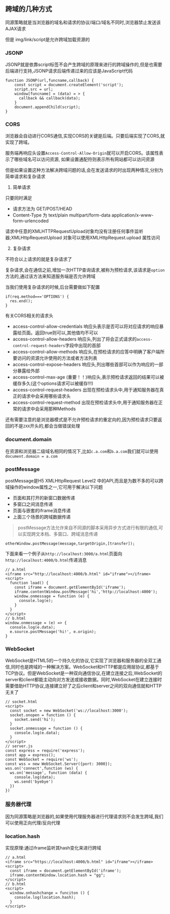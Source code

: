## 跨域的几种方式
同源策略就是当浏览器的域名和请求的协议/端口/域名不同时,浏览器禁止发送该AJAX请求

但是 img/link/script是允许跨域加载资源的
### JSONP
JSONP就是依靠script标签不会产生跨域的原理来进行的跨域操作的,但是也需要后端进行支持,JSONP请求后端传递过来的应该是JavaScript代码
```
function JSONP(url,funcname,callback) {
    const script = document.createElement('script');
    script.src = url;
    window[funcname] = (data) = > {
      callback && callback(data);
    }
    document.appendChild(script);
}
```
### CORS
浏览器会自动进行CORS通信,实现CORS的关键是后端。只要后端实现了CORS,就实现了跨域。

服务端再响应头设置`Access-Control-Allow-Origin`就可以开启CORS。该属性表示了哪些域名可以访问资源, 如果设置通配符则表示所有网站都可以访问资源

但是如果设置这种方法解决跨域问题的话,会在发送请求的时出现两种情况,分别为简单请求和复杂请求
1. 简单请求

只要同时满足
- 请求方法为 GET/POST/HEAD
- Content-Type 为 text/plain multipart/form-data application/x-www-form-urlencoded

请求中任意的XMLHTTPRequestUpload对象均没有注册任何事件监听器;XMLHttpRequestUpload 对象可以使用XMLHttpRequest.upload 属性访问

2. 复杂请求

不符合以上请求的就是复杂请求了

复杂请求,会在通信之前,增加一次HTTP查询请求,被称为预检请求,该请求是`option`方法的,通过该方法来知道服务端是否允许跨域

当我们使用复杂请求的时候,后台需要做如下配置
```
if(req.method==='OPTIONS') {
  res.end();
}
```
有关CORS相关的请求头
- access-control-allow-credentials 响应头表示是否可以将对应请求的响应暴露给页面。返回true则可以,其他值均不可以
- access-control-allow-headers 响应头,列出了将会正式请求的`access-control-request-headers`字段中出现的首部
- access-control-allow-methods 响应头,在预检请求的应答中明确了客户端所要访问的资源允许使用的方法或者方法列表
- access-control-expose-headers 响应头,列出哪些首部可以作为响应的一部分暴露给外部
- access-control-max-age (重要！！)响应头,表示预检请求返回的结果可以被缓存多久(这个options请求可以被缓存!!!)
- access-control-request-headers 出现在预检请求头中,用于通知服务器在真正的请求中会采用哪些请求头
- access-control-request-method 出现在预检请求头中,用于通知服务器在正常的请求中会采用那种Methods

还有需要注意的是浏览器模式是不允许预检请求的重定向的,因为预检请求只要返回的不是`2XX`开头的,都会当做错误处理
### document.domain
在资源和浏览器二级域名相同的情况下,比如`c.a.com`和`b.a.com`我们就可以使用`document.domain = a.com`
### postMessage
postMessage是H5 XMLHttpRequest Level2 中的API,而且是为数不多的可以跨域操作的window属性之一,它可用于解决以下问题
- 页面和其打开的新窗口数据传递
- 多窗口之间消息传递
- 页面与嵌套的iframe消息传递
- 上面三个场景的跨域数据传递

> postMessage方法允许来自不同源的脚本采用异步方式进行有限的通信,可以实现跨文本档、多窗口、跨域消息传递
```
otherWindow.postMessage(message,targetOrigin,[transfer]);
```
下面来看一个例子从`http://localhost:3000/a.html`页面向`http://localhost:4000/b.html`传递消息
```
// a.html
<iframe src="http://localhost:4000/b.html" id="iframe"></iframe>
<script>
  function load() {
    const iframe = document.getElementById('iframe');
    iframe.contentWindow.postMessage('hi','http://localhost:4000');
    window.onmessage = function (e) {
      console.log(e);
    }
  }
</script>
// b.html
window.onmessage = (e) => {
  console.log(e.data);
  e.source.postMessage('hi!', e.origin);
}
```
### WebSocket
WebSocket是HTML5的一个持久化的协议,它实现了浏览器和服务器的全双工通信,同时也是跨域的一种解决方案。WebSocket和HTTP都是应用层协议,都基于TCP协议。但是WebSocket是一种双向通信协议,在建立连接之后,WebSocket的server和client都能主动向对方发送或接收数据。同时,WebSocket在建立连接时需要借助HTTP协议,连接建立好了之后client和server之间的双向通信就和HTTP无关了
```
// socket.html
<script>
  const socket = new WebSocket('ws://localhost:3000');
  socket.onopen = function () {
    socket.send('hi');
  }
  socket.onmessage = function () {
    console.log(e.data);
  }
</script>
// server.js
const express = require('express');
const app = express();
const WebSocket = require('ws');
const wss = new WebSocket.Server({port: 3000});
wss.on('connect',function (ws) {
  ws.on('message', function (data) {
    console.log(data);
    ws.send('byebye')
  })
})
```
### 服务器代理
因为同源策略是浏览器的,如果使用代理服务器进行代理请求则不会发生跨域,我们可以使用正向代理/反向代理
### location.hash
实现原理:通过iframe监听其hash变化来进行跨域
```
// a.html
<iframe src="https://localhost:4000/b.html" id="iframe"></iframe>
<script>
  const iframe = document.getElementById('iframe');
  iframe.contentWindow.location.hash = "gg";
</script>
// b.html
<script>
  window.onhashchange = funciton () {
    console.log(location.hash);
  }
</script>
```
